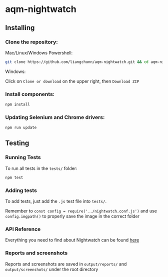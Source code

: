 # aqm-nightwatch
## Installing

### Clone the repository:
Mac/Linux/Windows Powershell:

```sh
git clone https://github.com/liangchunn/aqm-nightwatch.git && cd aqm-nightwatch
```

Windows:

Click on `Clone or download` on the upper right, then `Download ZIP`

### Install components:
```sh
npm install
```

### Updating Selenium and Chrome drivers:
```sh
npm run update
```

## Testing

### Running Tests
To run all tests in the `tests/` folder:
```sh
npm test
```

### Adding tests
To add tests, just add the `.js` test file into `tests/`.

Remember to `const config = require('../nightwatch.conf.js')` and use `config.imgpath()` to properly save the image in the correct folder

### API Reference

Everything you need to find about Nightwatch can be found [here](http://nightwatchjs.org/api)

### Reports and screenshots
Reports and screenshots are saved in `output/reports/` and `output/screenshots/` under the root directory
